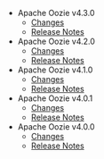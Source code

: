 
<!---
# Licensed to the Apache Software Foundation (ASF) under one
# or more contributor license agreements.  See the NOTICE file
# distributed with this work for additional information
# regarding copyright ownership.  The ASF licenses this file
# to you under the Apache License, Version 2.0 (the
# "License"); you may not use this file except in compliance
# with the License.  You may obtain a copy of the License at
#
#     http://www.apache.org/licenses/LICENSE-2.0
#
# Unless required by applicable law or agreed to in writing, software
# distributed under the License is distributed on an "AS IS" BASIS,
# WITHOUT WARRANTIES OR CONDITIONS OF ANY KIND, either express or implied.
# See the License for the specific language governing permissions and
# limitations under the License.
-->
* Apache Oozie v4.3.0
    * [Changes](4.3.0/CHANGES.4.3.0.md)
    * [Release Notes](4.3.0/RELEASENOTES.4.3.0.md)
* Apache Oozie v4.2.0
    * [Changes](4.2.0/CHANGES.4.2.0.md)
    * [Release Notes](4.2.0/RELEASENOTES.4.2.0.md)
* Apache Oozie v4.1.0
    * [Changes](4.1.0/CHANGES.4.1.0.md)
    * [Release Notes](4.1.0/RELEASENOTES.4.1.0.md)
* Apache Oozie v4.0.1
    * [Changes](4.0.1/CHANGES.4.0.1.md)
    * [Release Notes](4.0.1/RELEASENOTES.4.0.1.md)
* Apache Oozie v4.0.0
    * [Changes](4.0.0/CHANGES.4.0.0.md)
    * [Release Notes](4.0.0/RELEASENOTES.4.0.0.md)
